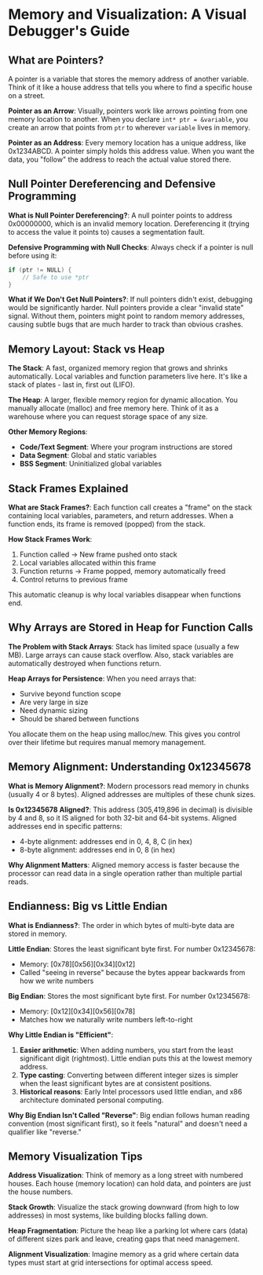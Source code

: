 # Memory and Visualization: A Visual Debugger's Guide

## What are Pointers?

A pointer is a variable that stores the memory address of another variable. Think of it like a house address that tells you where to find a specific house on a street.

**Pointer as an Arrow**: Visually, pointers work like arrows pointing from one memory location to another. When you declare `int* ptr = &variable`, you create an arrow that points from `ptr` to wherever `variable` lives in memory.

**Pointer as an Address**: Every memory location has a unique address, like 0x1234ABCD. A pointer simply holds this address value. When you want the data, you "follow" the address to reach the actual value stored there.

## Null Pointer Dereferencing and Defensive Programming

**What is Null Pointer Dereferencing?**: A null pointer points to address 0x00000000, which is an invalid memory location. Dereferencing it (trying to access the value it points to) causes a segmentation fault.

**Defensive Programming with Null Checks**: Always check if a pointer is null before using it:
```c
if (ptr != NULL) {
    // Safe to use *ptr
}
```

**What if We Don't Get Null Pointers?**: If null pointers didn't exist, debugging would be significantly harder. Null pointers provide a clear "invalid state" signal. Without them, pointers might point to random memory addresses, causing subtle bugs that are much harder to track than obvious crashes.

## Memory Layout: Stack vs Heap

**The Stack**: A fast, organized memory region that grows and shrinks automatically. Local variables and function parameters live here. It's like a stack of plates - last in, first out (LIFO).

**The Heap**: A larger, flexible memory region for dynamic allocation. You manually allocate (malloc) and free memory here. Think of it as a warehouse where you can request storage space of any size.

**Other Memory Regions**: 
- **Code/Text Segment**: Where your program instructions are stored
- **Data Segment**: Global and static variables
- **BSS Segment**: Uninitialized global variables

## Stack Frames Explained

**What are Stack Frames?**: Each function call creates a "frame" on the stack containing local variables, parameters, and return addresses. When a function ends, its frame is removed (popped) from the stack.

**How Stack Frames Work**: 
1. Function called → New frame pushed onto stack
2. Local variables allocated within this frame
3. Function returns → Frame popped, memory automatically freed
4. Control returns to previous frame

This automatic cleanup is why local variables disappear when functions end.

## Why Arrays are Stored in Heap for Function Calls

**The Problem with Stack Arrays**: Stack has limited space (usually a few MB). Large arrays can cause stack overflow. Also, stack variables are automatically destroyed when functions return.

**Heap Arrays for Persistence**: When you need arrays that:
- Survive beyond function scope
- Are very large in size  
- Need dynamic sizing
- Should be shared between functions

You allocate them on the heap using malloc/new. This gives you control over their lifetime but requires manual memory management.

## Memory Alignment: Understanding 0x12345678

**What is Memory Alignment?**: Modern processors read memory in chunks (usually 4 or 8 bytes). Aligned addresses are multiples of these chunk sizes.

**Is 0x12345678 Aligned?**: This address (305,419,896 in decimal) is divisible by 4 and 8, so it IS aligned for both 32-bit and 64-bit systems. Aligned addresses end in specific patterns:
- 4-byte alignment: addresses end in 0, 4, 8, C (in hex)
- 8-byte alignment: addresses end in 0, 8 (in hex)

**Why Alignment Matters**: Aligned memory access is faster because the processor can read data in a single operation rather than multiple partial reads.

## Endianness: Big vs Little Endian

**What is Endianness?**: The order in which bytes of multi-byte data are stored in memory.

**Little Endian**: Stores the least significant byte first. For number 0x12345678:
- Memory: [0x78][0x56][0x34][0x12]
- Called "seeing in reverse" because the bytes appear backwards from how we write numbers

**Big Endian**: Stores the most significant byte first. For number 0x12345678:
- Memory: [0x12][0x34][0x56][0x78]
- Matches how we naturally write numbers left-to-right

**Why Little Endian is "Efficient"**: 
1. **Easier arithmetic**: When adding numbers, you start from the least significant digit (rightmost). Little endian puts this at the lowest memory address.
2. **Type casting**: Converting between different integer sizes is simpler when the least significant bytes are at consistent positions.
3. **Historical reasons**: Early Intel processors used little endian, and x86 architecture dominated personal computing.

**Why Big Endian Isn't Called "Reverse"**: Big endian follows human reading convention (most significant first), so it feels "natural" and doesn't need a qualifier like "reverse."

## Memory Visualization Tips

**Address Visualization**: Think of memory as a long street with numbered houses. Each house (memory location) can hold data, and pointers are just the house numbers.

**Stack Growth**: Visualize the stack growing downward (from high to low addresses) in most systems, like building blocks falling down.

**Heap Fragmentation**: Picture the heap like a parking lot where cars (data) of different sizes park and leave, creating gaps that need management.

**Alignment Visualization**: Imagine memory as a grid where certain data types must start at grid intersections for optimal access speed.